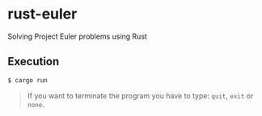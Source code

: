 # rust-euler
Solving Project Euler problems using Rust

## Execution
```bash
$ cargo run
```

> If you want to terminate the program you have to type: `quit`, `exit` or `none`.
